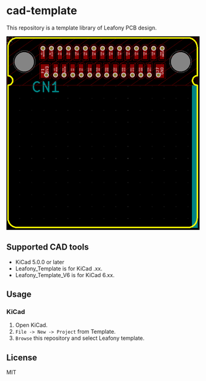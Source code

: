 # cad-template

This repository is a template library of Leafony PCB design.

![brd.png](img/brd.png)

## Supported CAD tools
* KiCad 5.0.0 or later
* Leafony_Template is for KiCad .xx.
* Leafony_Template_V6 is for KiCad 6.xx.

## Usage
### KiCad

1. Open KiCad.
1. `File -> New -> Project` from Template.
1. `Browse` this repository and select Leafony template.

## License
MIT
